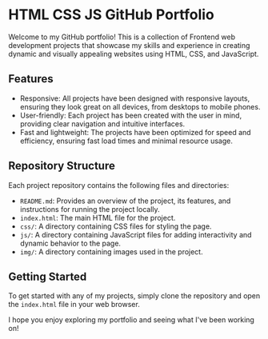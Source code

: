 # HTML CSS JS GitHub Portfolio

Welcome to my GitHub portfolio! This is a collection of Frontend web development projects that showcase my skills and experience in creating dynamic and visually appealing websites using HTML, CSS, and JavaScript.

## Features

- Responsive: All projects have been designed with responsive layouts, ensuring they look great on all devices, from desktops to mobile phones.
- User-friendly: Each project has been created with the user in mind, providing clear navigation and intuitive interfaces.
- Fast and lightweight: The projects have been optimized for speed and efficiency, ensuring fast load times and minimal resource usage.

## Repository Structure

Each project repository contains the following files and directories:

- `README.md`: Provides an overview of the project, its features, and instructions for running the project locally.
- `index.html`: The main HTML file for the project.
- `css/`: A directory containing CSS files for styling the page.
- `js/`: A directory containing JavaScript files for adding interactivity and dynamic behavior to the page.
- `img/`: A directory containing images used in the project.

## Getting Started

To get started with any of my projects, simply clone the repository and open the `index.html` file in your web browser. 

I hope you enjoy exploring my portfolio and seeing what I've been working on!
